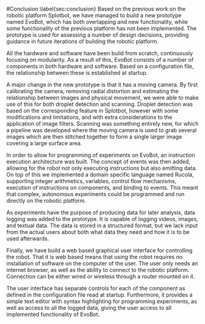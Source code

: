 #Conclusion
\label{sec:conclusion}
Based on the previous work on the robotic platform Splotbot, we have managed to
build a new prototype named EvoBot, which has both overlapping and new
functionality, while some functionality of the previous platform has not been
implemented. The prototype is used for assessing a number of design decisions,
providing guidance in future iterations of building the robotic platform.

All the hardware and software have been build from scratch, continuously
focusing on modularity. As a result of this, EvoBot consists of a number of
components in both hardware and software. Based on a configuration file, the
relationship between these is established at startup.

A major change in the new prototype is that it has a moving camera. By first
calibrating the camera, removing radial distortion and estimating the
relationship between images and physical movement, we were able to make use of
this for both droplet detection and scanning. Droplet detection was based on
the corresponding feature in Splotbot, however with some modifications and
limitations, and with extra considerations to the application of image filters.
Scanning was something entirely new, for which a pipeline was developed where
the moving camera is used to grab several images which are then stitched
together to form a single larger image covering a large surface area.

In order to allow for programming of experiments on EvoBot, an instruction
execution architecture was built. The concept of events was then added,
allowing for the robot not only executing instructions but also emitting data.
On top of this we implemented a domain specific language named Rucola,
supporting integer arithmetics, variables, control flow mechanisms, execution
of instructions on components, and binding to events. This meant that complex,
autonomous experiments could be programmed and run directly on the robotic
platform.

As experiments have the purpose of producing data for later analysis, data
logging was added to the prototype. It is capable of logging videos, images, and
textual data. The data is stored in a structured format, but we lack input from
the actual users about both what data they need and how it is to be used
afterwards.

Finally, we have build a web based graphical user interface for controlling the
robot. That it is web based means that using the robot requires no installation
of software on the computer of the user. The user only needs an internet
browser, as well as the ability to connect to the robotic platform. Connection
can be either wired or wireless through a router mounted on it.

The user interface has separate controls for each of the component as defined
in the configuration file read at startup. Furthermore, it provides a simple
text editor with syntax highlighting for programming experiments, as well as
access to all the logged data, giving the user access to all implemented
functionality of EvoBot.
